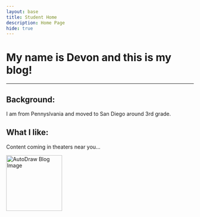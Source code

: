 ```yaml
---
layout: base
title: Student Home 
description: Home Page
hide: true
---
```


# My name is Devon and this is my blog!

---

## Background:

I am from Pennyslvania and moved to San Diego around 3rd grade.


## What I like:

Content coming in theaters near you...

<img src="https://i.imgur.com/e1aaU7I.png" alt="AutoDraw Blog Image" width="150">